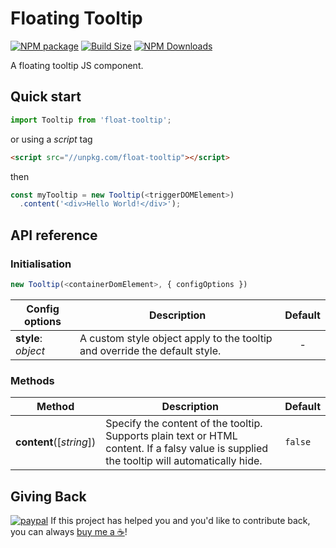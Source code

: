 Floating Tooltip
==============

[![NPM package][npm-img]][npm-url]
[![Build Size][build-size-img]][build-size-url]
[![NPM Downloads][npm-downloads-img]][npm-downloads-url]

A floating tooltip JS component.

## Quick start

```js
import Tooltip from 'float-tooltip';
```
or using a *script* tag
```html
<script src="//unpkg.com/float-tooltip"></script>
```
then
```js
const myTooltip = new Tooltip(<triggerDOMElement>)
  .content('<div>Hello World!</div>');
```

## API reference

### Initialisation

```js
new Tooltip(<containerDomElement>, { configOptions })
```

| Config options | Description | Default |
| --- | --- | :--: |
| <b>style</b>: <i>object</i> | A custom style object apply to the tooltip and override the default style. | - |


### Methods

| Method | Description | Default |
| --- | --- | --- |
| <b>content</b>([<i>string</i>]) | Specify the content of the tooltip. Supports plain text or HTML content. If a falsy value is supplied the tooltip will automatically hide. | `false` |

## Giving Back

[![paypal](https://www.paypalobjects.com/en_US/i/btn/btn_donate_SM.gif)](https://www.paypal.com/cgi-bin/webscr?cmd=_donations&business=L398E7PKP47E8&currency_code=USD&source=url) If this project has helped you and you'd like to contribute back, you can always [buy me a ☕](https://www.paypal.com/cgi-bin/webscr?cmd=_donations&business=L398E7PKP47E8&currency_code=USD&source=url)!

[npm-img]: https://img.shields.io/npm/v/float-tooltip
[npm-url]: https://npmjs.org/package/float-tooltip
[build-size-img]: https://img.shields.io/bundlephobia/minzip/float-tooltip
[build-size-url]: https://bundlephobia.com/result?p=float-tooltip
[npm-downloads-img]: https://img.shields.io/npm/dt/float-tooltip
[npm-downloads-url]: https://www.npmtrends.com/float-tooltip

